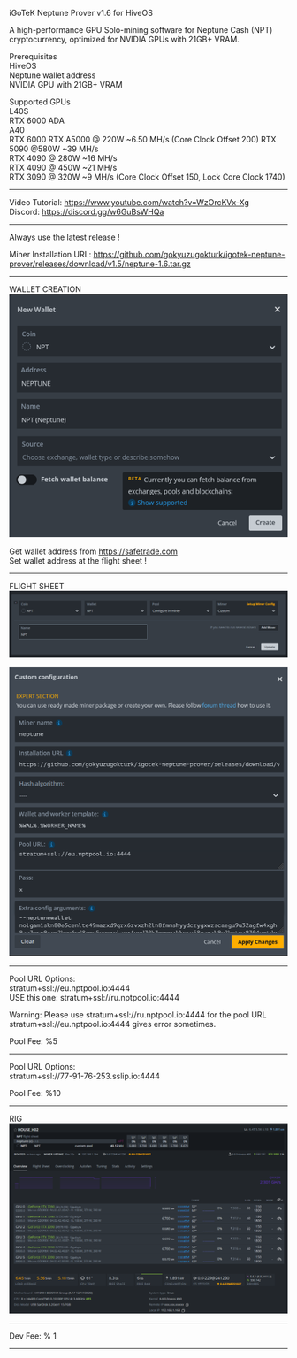 iGoTeK Neptune Prover v1.6 for HiveOS

A high-performance GPU Solo-mining software for Neptune Cash (NPT) cryptocurrency, optimized for NVIDIA GPUs with 21GB+ VRAM.

Prerequisites  
HiveOS  
Neptune wallet address  
NVIDIA GPU with 21GB+ VRAM

Supported GPUs  
L40S  
RTX 6000 ADA  
A40  
RTX 6000 
RTX A5000 @ 220W ~6.50 MH/s (Core Clock Offset 200)
RTX 5090 @580W ~39 MH/s  
RTX 4090 @ 280W ~16 MH/s   
RTX 4090 @ 450W ~21 MH/s    
RTX 3090 @ 320W ~9 MH/s (Core Clock Offset 150, Lock Core Clock 1740)  

*****

Video Tutorial: https://www.youtube.com/watch?v=WzOrcKVx-Xg  
Discord: https://discord.gg/w6GuBsWHQa

*****

Always use the latest release !

Miner Installation URL: https://github.com/gokyuzugokturk/igotek-neptune-prover/releases/download/v1.5/neptune-1.6.tar.gz

*****

WALLET CREATION    
![wallet](https://github.com/gokyuzugokturk/igotek-neptune-prover-hiveos/blob/main/img/001_wallet.png)

Get wallet address from https://safetrade.com  
Set wallet address at the flight sheet !

*****

FLIGHT SHEET  
![FLIGHTSHEETMAIN](https://github.com/gokyuzugokturk/igotek-neptune-prover-hiveos/blob/main/img/002_flight-sheet-main.png)

![FLIGHTSHEET](https://github.com/gokyuzugokturk/igotek-neptune-prover-hiveos/blob/main/img/003_flight-sheet.png)

*****

Pool URL Options:  
stratum+ssl://eu.nptpool.io:4444  
USE this one: stratum+ssl://ru.nptpool.io:4444

Warning:
Please use stratum+ssl://ru.nptpool.io:4444 for the pool URL
stratum+ssl://eu.nptpool.io:4444 gives error sometimes.

Pool Fee: %5

*****

Pool URL Options:  
stratum+ssl://77-91-76-253.sslip.io:4444

Pool Fee: %10

*****

RIG
![RIG](https://github.com/gokyuzugokturk/igotek-neptune-prover-hiveos/blob/main/img/004_rig.png)

*****

Dev Fee: % 1

*****
